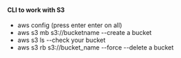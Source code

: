 #### CLI to work with S3
  * aws config
  (press enter enter on all)
  * aws s3 mb s3://bucketname --create a bucket
  * aws s3 ls --check your bucket
  * aws s3 rb s3://bucket_name --force  --delete a bucket
